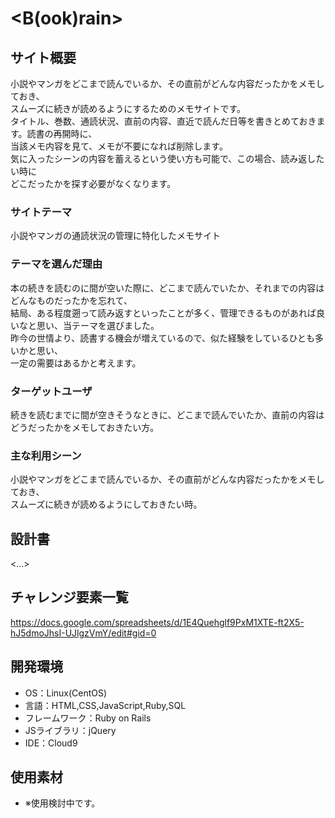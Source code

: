 # <B(ook)rain>

## サイト概要
小説やマンガをどこまで読んでいるか、その直前がどんな内容だったかをメモしておき、<br>
スムーズに続きが読めるようにするためのメモサイトです。<br>
タイトル、巻数、通読状況、直前の内容、直近で読んだ日等を書きとめておきます。読書の再開時に、<br>
当該メモ内容を見て、メモが不要になれば削除します。<br>
気に入ったシーンの内容を蓄えるという使い方も可能で、この場合、読み返したい時に<br>
どこだったかを探す必要がなくなります。


### サイトテーマ
小説やマンガの通読状況の管理に特化したメモサイト

### テーマを選んだ理由
本の続きを読むのに間が空いた際に、どこまで読んでいたか、それまでの内容はどんなものだったかを忘れて、<br>
結局、ある程度遡って読み返すといったことが多く、管理できるものがあれば良いなと思い、当テーマを選びました。<br>
昨今の世情より、読書する機会が増えているので、似た経験をしているひとも多いかと思い、<br>
一定の需要はあるかと考えます。

### ターゲットユーザ
続きを読むまでに間が空きそうなときに、どこまで読んでいたか、直前の内容はどうだったかをメモしておきたい方。

### 主な利用シーン
小説やマンガをどこまで読んでいるか、その直前がどんな内容だったかをメモしておき、<br>
スムーズに続きが読めるようにしておきたい時。

## 設計書
<...>

## チャレンジ要素一覧
<https://docs.google.com/spreadsheets/d/1E4Quehglf9PxM1XTE-ft2X5-hJ5dmoJhsI-UJlgzVmY/edit#gid=0>

## 開発環境
- OS：Linux(CentOS)
- 言語：HTML,CSS,JavaScript,Ruby,SQL
- フレームワーク：Ruby on Rails
- JSライブラリ：jQuery
- IDE：Cloud9

## 使用素材
- ※使用検討中です。